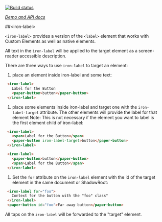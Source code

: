 
<!---

This README is automatically generated from the comments in these files:
iron-label.html

Edit those files, and our readme bot will duplicate them over here!
Edit this file, and the bot will squash your changes :)

The bot does some handling of markdown. Please file a bug if it does the wrong
thing! https://github.com/PolymerLabs/tedium/issues

-->

[![Build status](https://travis-ci.org/PolymerElements/iron-label.svg?branch=master)](https://travis-ci.org/PolymerElements/iron-label)

_[Demo and API docs](https://elements.polymer-project.org/elements/iron-label)_


##&lt;iron-label&gt;

`<iron-label>` provides a version of the `<label>` element that works with Custom Elements as well as native elements.

All text in the `iron-label` will be applied to the target element as a screen-reader accessible description.

There are three ways to use `iron-label` to target an element:

1. place an element inside iron-label and some text:

```html
 <iron-label>
   Label for the Button
   <paper-button>button</paper-button>
 </iron-label>
```


1. place some elements inside iron-label and target one with the `iron-label-target` attribute.
The other elements will provide the label for that element
Note: This is not necessary if the element you want to label is the first
element child of iron-label:

```html
 <iron-label>
   <span>Label for the Button</span>
   <paper-button iron-label-target>button</paper-button>
 </iron-label>

 <iron-label>
   <paper-button>button</paper-button>
   <span>Label for the Button</span>
 </iron-label>
```


1. Set the `for` attribute on the `iron-label` element with the id of the target
element in the same document or ShadowRoot:

```html
 <iron-label for="foo">
   Context for the button with the "foo" class"
 </iron-label>
 <paper-button id="foo">Far away button</paper-button>
```



All taps on the `iron-label` will be forwarded to the "target" element.


